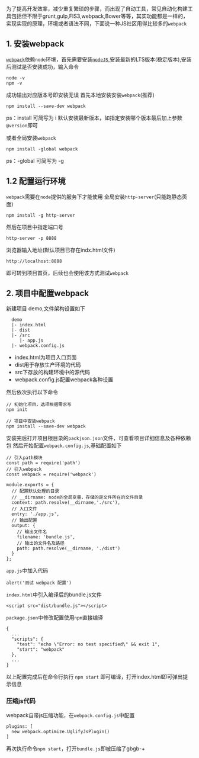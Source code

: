 为了提高开发效率，减少重复繁琐的步骤，而出现了自动工具，常见自动化构建工具包括但不限于grunt,gulp,FIS3,webpack,Bower等等，其实功能都是一样的，实现实现的原理，环境或者语法不同，下面说一种JS社区用得比较多的`webpack`
## 1. 安装webpack
[`webpack`](http://webpack.github.io/)依赖`node`环境，首先需要安装[`nodeJS`](https://nodejs.org/en/),安装最新的LTS版本(稳定版本),安装后测试是否安装成功，输入命令
```
node -v
npm -v
```
成功输出对应版本号即安装无误
首先本地安装安装`webpack`(推荐)
```
npm install --save-dev webpack
```
ps：install 可简写为 i
默认安装最新版本，如指定安装哪个版本最后加上参数`@version`即可

或者全局安装`webpack`
```
npm install -global webpack
```
ps：-global 可简写为 -g
## 1.2 配置运行环境
`webpack`需要在`node`提供的服务下才能使用
全局安装`http-server`(只能跑静态页面)
```
npm install -g http-server
```
然后在项目中指定端口号
```
http-server -p 8888
```
浏览器输入地址(默认项目已存在indx.html文件)
```
http://localhost:8888
```
即可转到项目首页，后续也会使用该方式测试`webpack`

## 2. 项目中配置webpack
新建项目 demo,文件架构设置如下
```
  demo
  |- index.html
  |- dist
  |- /src
     |- app.js
  |- webpack.config.js
```
- index.html为项目入口页面
- dist用于存放生产环境的代码
- src下存放的构建环境中的源代码
- webpack.config.js配置webpack各种设置

然后依次执行以下命令
```
// 初始化项目，选项根据需求写
npm init  

// 项目中安装webpack
npm install --save-dev webpack
```
安装完后打开项目根目录的`packjson.json`文件，可查看项目详细信息及各种依赖包
然后开始配置`webpack.config.js`,基础配置如下
```
// 引入path模块
const path = require('path')
// 引入webpack
const webpack = require('webpack')

module.exports = {
  // 配置默认处理的目录
  // __dirname: node的全局变量，存储的是文件所在的文件目录
  context: path.resolve(__dirname,'./src'),
  // 入口文件
  entry: './app.js',
  // 输出配置
  output: {
    // 输出文件名
    filename: 'bundle.js',
    // 输出的文件名及路径
    path: path.resolve(__dirname, './dist')
  }
};
```

`app.js`中加入代码
```
alert('测试 webpack 配置')
```

`index.html`中引入编译后的bundle.js文件
```
<script src="dist/bundle.js"></script>
```

`package.json`中修改配置使用`npm`直接编译
```
{
  ...
  "scripts": {
    "test": "echo \"Error: no test specified\" && exit 1",
    "start": "webpack"
  },
  ...
}
```
以上配置完成后在命令行执行 `npm start` 即可编译，打开index.html即可弹出提示信息

### 压缩js代码
webpack自带js压缩功能，在`webpack.config.js`中配置
```
plugins: [
  new webpack.optimize.UglifyJsPlugin()
]
```
再次执行命令`npm start`，打开`bundle.js`即被压缩了gbgb-+